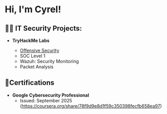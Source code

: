 
<h1>Hi, I'm Cyrel! </h1>

<h2>👨‍💻 IT Security Projects:</h2>

- <b>TryHackMe Labs</b>

  - [Offensive Security](https://github.com/ctembrina/Offensive-Security)
  - SOC Level 1
  - Wazuh: Security Monitoring
  - Packet Analysis


<h2> 📜Certifications</h2>

 - <b>Google Cybersecurity Professional </b>
    - Issued: September 2025 (https://coursera.org/share/78f9d9e8d1f59c350398fecfb658ea97)
      
      
        
       



<!--
**joshmadakor1/joshmadakor1** is a ✨ _special_ ✨ repository because its `README.md` (this file) appears on your GitHub profile.

Here are some ideas to get you started:

- 🔭 I’m currently working on ...
- 🌱 I’m currently learning ...
- 👯 I’m looking to collaborate on ...
- 🤔 I’m looking for help with ...
- 💬 Ask me about ...
- 📫 How to reach me: ...
- 😄 Pronouns: ...
- ⚡ Fun fact: ...
-->

